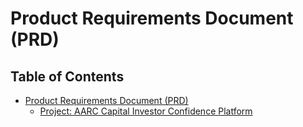 # Product Requirements Document (PRD)

## Table of Contents

- [Product Requirements Document (PRD)](#table-of-contents)
  - [Project: AARC Capital Investor Confidence Platform](#project-aarc-capital-investor-confidence-platform)
